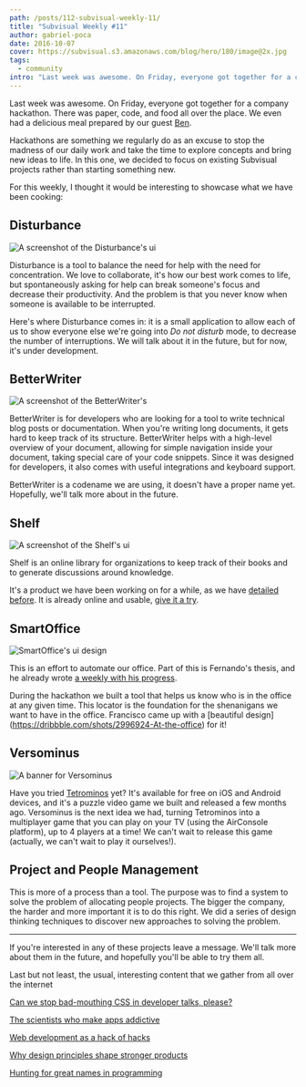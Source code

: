 ```yaml
---
path: /posts/112-subvisual-weekly-11/
title: "Subvisual Weekly #11"
author: gabriel-poca
date: 2016-10-07
cover: https://subvisual.s3.amazonaws.com/blog/hero/180/image@2x.jpg
tags:
  - community
intro: "Last week was awesome. On Friday, everyone got together for a company hackathon. There was paper, code, and food all over the place. We even had a delicious meal prepared by our guest [Ben](https://twitter.com/howebenhowe)."
---
```


Last week was awesome. On Friday, everyone got together for a company hackathon. There was paper, code, and food all over the place. We even had a delicious meal prepared by our guest [Ben](https://twitter.com/howebenhowe). 

Hackathons are something we regularly do as an excuse to stop the madness of our daily work and take the time to explore concepts and bring new ideas to life. In this one, we decided to focus on existing Subvisual projects rather than starting something new. 

For this weekly, I thought it would be interesting to showcase what we have been cooking:

## Disturbance

![A screenshot of the Disturbance's ui](https://subvisual.s3.amazonaws.com/blog/post_image/215/original.jpg)

Disturbance is a tool to balance the need for help with the need for concentration. We love to collaborate, it's how our best work comes to life, but spontaneously asking for help can break someone's focus and decrease their productivity. And the problem is that you never know when someone is available to be interrupted.

Here's where Disturbance comes in: it is a small application to allow each of us to show everyone else we're going into _Do not disturb_ mode, to decrease the number of interruptions. We will talk about it in the future, but for now, it's under development.

## BetterWriter

![A screenshot of the BetterWriter's](https://subvisual.s3.amazonaws.com/blog/post_image/216/original.jpg)

BetterWriter is for developers who are looking for a tool to write technical blog posts or documentation. When you're writing long documents, it gets hard to keep track of its structure. BetterWriter helps with a high-level overview of your document, allowing for simple navigation inside your document, taking special care of your code snippets. Since it was designed for developers, it also comes with useful integrations and keyboard support.

BetterWriter is a codename we are using, it doesn't have a proper name yet. Hopefully, we'll talk more about in the future.

## Shelf

![A screenshot of the Shelf's ui](https://subvisual.s3.amazonaws.com/blog/post_image/217/original.jpg)

Shelf is an online library for organizations to keep track of their books and to generate discussions around knowledge.

It's a product we have been working on for a while, as we have [detailed before](https://subvisual.co/blog/posts/89-stumbling-into-a-product). It is already online and usable, [give it a try](https://getshelf.io/).

## SmartOffice

![SmartOffice's ui design](https://subvisual.s3.amazonaws.com/blog/post_image/213/original.jpg)

This is an effort to automate our office. Part of this is Fernando's thesis, and he already wrote [a weekly with his progress](https://subvisual.co/blog/posts/104-subvisual-weekly-7).

During the hackathon we built a tool that helps us know who is in the office at any given time. This locator is the foundation for the shenanigans we want to have in the office. Francisco came up with a [beautiful design] (https://dribbble.com/shots/2996924-At-the-office) for it!

## Versominus

![A banner for Versominus](https://subvisual.s3.amazonaws.com/blog/post_image/214/original.png)

Have you tried [Tetrominos](https://tetrominos.subvisual.co/) yet? It's available for free on iOS and Android devices, and it's a puzzle video game we built and released a few months ago. Versominus is the next idea we had, turning Tetrominos into a multiplayer game that you can play on your TV (using the AirConsole platform), up to 4 players at a time! We can't wait to release this game (actually, we can't wait to play it ourselves!).

## Project and People Management

This is more of a process than a tool. The purpose was to find a system to solve the problem of allocating people projects. The bigger the company, the harder and more important it is to do this right. We did a series of design thinking techniques to discover new approaches to solving the problem.

---

If you're interested in any of these projects leave a message. We'll talk more about them in the future, and hopefully you'll be able to try them all.

Last but not least, the usual, interesting content that we gather from all over the internet

[Can we stop bad-mouthing CSS in developer talks, please?](https://www.christianheilmann.com/2016/10/05/can-we-stop-bad-mouthing-css-in-developer-talks-please/)

[The scientists who make apps addictive](https://www.1843magazine.com/features/the-scientists-who-make-apps-addictive)

[Web development as a hack of hacks](http://www.quirksmode.org/blog/archives/2016/09/web_development.html)

[Why design principles shape stronger products](https://uxdesign.cc/why-design-principles-shape-stronger-products-ae677bdd831b#.uyhtm6fpt)

[Hunting for great names in programming](https://m.signalvnoise.com/hunting-for-great-names-in-programming-16f624c8fc03#.9pcaq3uiv)
